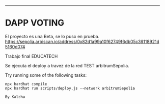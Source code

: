 -------------------------------------------------------------------------------------------
# DAPP VOTING

El proyecto es una Beta, se lo puso en prueba. 
https://sepolia.arbiscan.io/address/0x82d1a99a10f62749f6db05c36118921d5160d074

Trabajo final EDUCATECH

Se ejecuta el deploy a travez de la red TEST arbitrumSepolia.













Try running some of the following tasks:

```shell
npx hardhat compile
npx hardhat run scripts/deploy.js --network arbitrumSepolia

By Kalcha

